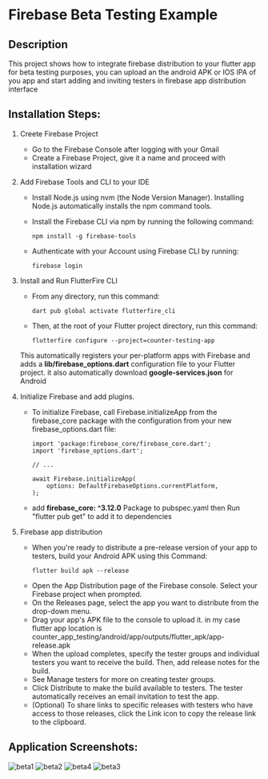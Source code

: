 # Firebase Beta Testing Example

## Description
This project shows how to integrate firebase distribution to your flutter app for beta testing purposes, 
you can upload an the android APK or IOS IPA of you app and start adding and inviting testers in firebase app distribution interface 

## Installation Steps:

1. Creete Firebase Project
   - Go to the Firebase Console after logging with your Gmail
   - Create a Firebase Project, give it a name and proceed with installation wizard
     
2. Add Firebase Tools and CLI to your IDE
   
     - Install Node.js using nvm (the Node Version Manager).
       Installing Node.js automatically installs the npm command tools.
           
     - Install the Firebase CLI via npm by running the following command:
         ~~~
         npm install -g firebase-tools 
         ~~~
     - Authenticate with your Account using Firebase CLI by running:
         ~~~
         firebase login
         ~~~
3. Install and Run FlutterFire CLI
   - From any directory, run this command:
       ~~~
       dart pub global activate flutterfire_cli
       ~~~
   - Then, at the root of your Flutter project directory, run this command:
       ~~~
       flutterfire configure --project=counter-testing-app
       ~~~
   This automatically registers your per-platform apps with Firebase and adds a **lib/firebase_options.dart** configuration file to your Flutter project.
   it also automatically download **google-services.json** for Android 
   
4. Initialize Firebase and add plugins.
   - To initialize Firebase, call Firebase.initializeApp from the firebase_core package with the configuration from your new firebase_options.dart file:
      ~~~
      import 'package:firebase_core/firebase_core.dart';
      import 'firebase_options.dart';
      
      // ...
      
      await Firebase.initializeApp(
          options: DefaultFirebaseOptions.currentPlatform,
      );
      ~~~
   - add **firebase_core: ^3.12.0** Package to pubspec.yaml then Run "flutter pub get" to add it to dependencies
   
5. Firebase app distribution
   -  When you're ready to distribute a pre-release version of your app to testers, build your Android APK using this Command:
      ~~~
      flutter build apk --release
      ~~~
   -  Open the App Distribution page of the Firebase console. Select your Firebase project when prompted.
   -  On the Releases page, select the app you want to distribute from the drop-down menu.
   -  Drag your app's APK file to the console to upload it. in my case flutter app location is counter_app_testing/android/app/outputs/flutter_apk/app-release.apk
   -  When the upload completes, specify the tester groups and individual testers you want to receive the build. Then, add release notes for the build.
   -  See Manage testers for more on creating tester groups.
   -  Click Distribute to make the build available to testers. The tester automatically receives an email invitation to test the app.
   -  (Optional) To share links to specific releases with testers who have access to those releases, click the Link icon to copy the release link to the clipboard.
     
## Application Screenshots: 
![beta1](https://github.com/user-attachments/assets/386f3c26-19a0-4cce-a746-a824316242b7)
![beta2](https://github.com/user-attachments/assets/fd80a70b-6fdc-466c-a8be-3bc43fa476d9)
![beta4](https://github.com/user-attachments/assets/b4cfc63a-35cc-4cfb-9082-a5330551b3b9)
![beta3](https://github.com/user-attachments/assets/b3aac88c-1b22-4fb4-8210-6b0693dd05b9)


